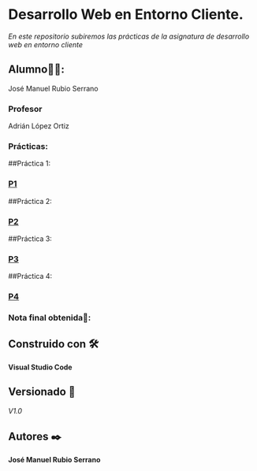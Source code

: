 # Desarrollo Web en Entorno Cliente.
*En este repositorio subiremos las prácticas de la asignatura de desarrollo web en entorno cliente*

## Alumno👨‍🎓:
José Manuel Rubio Serrano


### Profesor 

Adrián López Ortiz

### Prácticas:

##Práctica 1:
### [P1](https://github.com/jmrubio96/Desarrollo_Web_Entorno_Cliente/blob/d6c5728718ef69ca1d6ce935e60f3dab88efc78c/Practicas/p1.md)

##Práctica 2:
### [P2](https://github.com/jmrubio96/Desarrollo_Web_Entorno_Cliente/blob/a4f079ef2be0cb2767f362183e9cda1d7ee761e7/Practicas/P2/P2.md)


##Práctica 3:
### [P3](https://github.com/jmrubio96/Desarrollo_Web_Entorno_Cliente/blob/3a0f889b593ff6511e81bf676fed55aef6cf3008/Practicas/P3/P3.md)

##Práctica 4:
### [P4](https://github.com/jmrubio96/Desarrollo_Web_Entorno_Cliente/blob/d66881ac28f23cbaeda34554e30dd8b05aec18b7/Practicas/P4/p4.md)





### Nota final obtenida💯: 



## Construido con 🛠️

**Visual Studio Code**




## Versionado 📌

*V1.0*

## Autores ✒️

**José Manuel Rubio Serrano**
